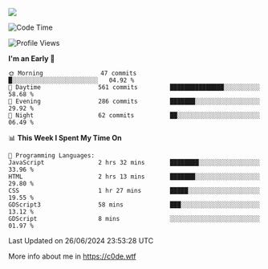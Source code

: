 <a href="https://wakatime.com"><img src="https://wakatime.com/share/@c0dezin/b7f18a7c-ab3a-40b8-8bc7-b1b7bf71f1d6.svg" /></a>

<!--START_SECTION:waka-->
![Code Time](http://img.shields.io/badge/Code%20Time-47%20hrs%208%20mins-blue)

![Profile Views](http://img.shields.io/badge/Profile%20Views-0-blue)

**I'm an Early 🐤** 

```text
🌞 Morning                47 commits          █░░░░░░░░░░░░░░░░░░░░░░░░   04.92 % 
🌆 Daytime                561 commits         ███████████████░░░░░░░░░░   58.68 % 
🌃 Evening                286 commits         ███████░░░░░░░░░░░░░░░░░░   29.92 % 
🌙 Night                  62 commits          ██░░░░░░░░░░░░░░░░░░░░░░░   06.49 % 
```


📊 **This Week I Spent My Time On** 

```text
💬 Programming Languages: 
JavaScript               2 hrs 32 mins       ████████░░░░░░░░░░░░░░░░░   33.96 % 
HTML                     2 hrs 13 mins       ███████░░░░░░░░░░░░░░░░░░   29.80 % 
CSS                      1 hr 27 mins        █████░░░░░░░░░░░░░░░░░░░░   19.55 % 
GDScript3                58 mins             ███░░░░░░░░░░░░░░░░░░░░░░   13.12 % 
GDScript                 8 mins              ░░░░░░░░░░░░░░░░░░░░░░░░░   01.97 % 
```


 Last Updated on 26/06/2024 23:53:28 UTC
<!--END_SECTION:waka-->

More info about me in https://c0de.wtf
